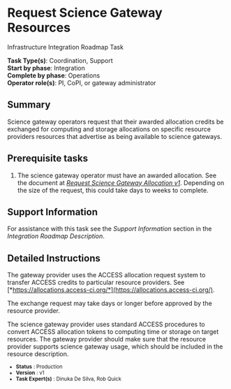 # Request Science Gateway Resources

Infrastructure Integration Roadmap Task

**Task Type(s)**: Coordination, Support  
**Start by phase**: Integration  
**Complete by phase**: Operations  
**Operator role(s)**: PI, CoPI, or gateway administrator

## Summary

Science gateway operators request that their awarded allocation credits be exchanged for computing and storage allocations on specific resource providers resources that advertise as being available to science gateways.

## Prerequisite tasks

1.  The science gateway operator must have an awarded allocation. See the document at [*Request Science Gateway Allocation v1*](Request_Science_Gateway_Allocation_v1.md). Depending on the size of the request, this could take days to weeks to complete.

## Support Information

For assistance with this task see the *Support Information* section in the *Integration Roadmap Description*.

## Detailed Instructions

The gateway provider uses the ACCESS allocation request system to transfer ACCESS credits to particular resource providers. See [*https://allocations.access-ci.org/*](https://allocations.access-ci.org/).

The exchange request may take days or longer before approved by the resource provider.

The science gateway provider uses standard ACCESS procedures to convert ACCESS allocation tokens to computing time or storage on target resources. The gateway provider should make sure that the resource provider supports science gateway usage, which should be included in the resource description.


<sub>
<ul class="document-meta-data">
    <li><strong>Status</strong> : Production</li>
    <li><strong>Version</strong> : v1</li>
    <li><strong>Task Expert(s)</strong> : Dinuka De Silva, Rob Quick</li>
</ul>
</sub>
<br/>
<br/>
